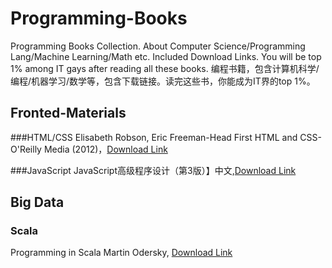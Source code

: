 # Programming-Books
Programming Books Collection. About Computer Science/Programming Lang/Machine Learning/Math etc. Included Download Links. You will be top 1% among IT gays after reading all these books. 编程书籍，包含计算机科学/编程/机器学习/数学等，包含下载链接。读完这些书，你能成为IT界的top 1%。

## Fronted-Materials   
###HTML/CSS
Elisabeth Robson, Eric Freeman-Head First HTML and CSS-O'Reilly Media (2012)，[Download Link](https://pan.baidu.com/s/1geKp5mV)

###JavaScript
JavaScript高级程序设计（第3版）】中文,[Download Link](http://pan.baidu.com/s/1qYMpp6G)

## Big Data     
### Scala    
Programming in Scala Martin Odersky, [Download Link](https://pan.baidu.com/s/1kVMz2Px)
